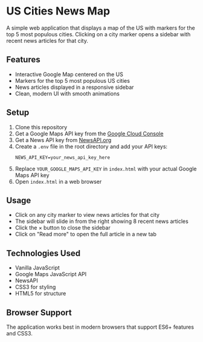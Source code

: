 # US Cities News Map

A simple web application that displays a map of the US with markers for the top 5 most populous cities. Clicking on a city marker opens a sidebar with recent news articles for that city.

## Features

- Interactive Google Map centered on the US
- Markers for the top 5 most populous US cities
- News articles displayed in a responsive sidebar
- Clean, modern UI with smooth animations

## Setup

1. Clone this repository
2. Get a Google Maps API key from the [Google Cloud Console](https://console.cloud.google.com/)
3. Get a News API key from [NewsAPI.org](https://newsapi.org/)
4. Create a `.env` file in the root directory and add your API keys:
   ```
   NEWS_API_KEY=your_news_api_key_here
   ```
5. Replace `YOUR_GOOGLE_MAPS_API_KEY` in `index.html` with your actual Google Maps API key
6. Open `index.html` in a web browser

## Usage

- Click on any city marker to view news articles for that city
- The sidebar will slide in from the right showing 8 recent news articles
- Click the × button to close the sidebar
- Click on "Read more" to open the full article in a new tab

## Technologies Used

- Vanilla JavaScript
- Google Maps JavaScript API
- NewsAPI
- CSS3 for styling
- HTML5 for structure

## Browser Support

The application works best in modern browsers that support ES6+ features and CSS3. 